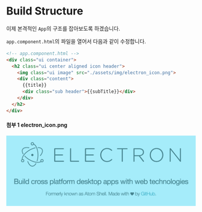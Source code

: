 # Build Structure
이제 본격적인 `App`의 구조를 잡아보도록 하겠습니다.

`app.component.html`의 파일을 열어서 다음과 같이 수정합니다.

```html
<!-- app.component.html -->
<div class="ui container">
  <h2 class="ui center aligned icon header">
    <img class="ui image" src="./assets/img/electron_icon.png">
    <div class="content">
      {{title}}
      <div class="sub header">{{subTitle}}</div>
    </div>
  </h2>
</div>
```

#### 첨부 1 electron_icon.png
![](./assets/img/intro_electron.png)
